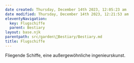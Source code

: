 ```yaml
---
date created: Thursday, December 14th 2023, 12:05:23 am
date modified: Thursday, December 14th 2023, 12:21:53 am
eleventyNavigation:
  key: Flugschiffe
  parent: Bestiary
layout: base.njk
parentpath: src/garden\🐻Bestiary/Bestiary.md
title: Flugschiffe
---
```


Fliegende Schiffe, eine außergewöhnliche ingenieurskunst.